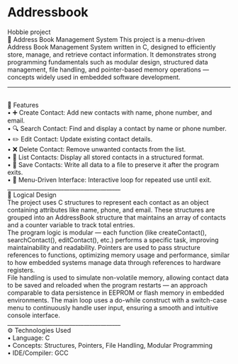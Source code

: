 # Addressbook
Hobbie project
<br>
📒 Address Book Management System
This project is a menu-driven Address Book Management System written in C, designed to efficiently store, manage, and retrieve contact information. It demonstrates strong programming fundamentals such as modular design, structured data management, file handling, and pointer-based memory operations — concepts widely used in embedded software development.
<br>
________________________________________
<br>
🚀 Features
<br>
•	➕ Create Contact: Add new contacts with name, phone number, and email.
<br>
•	🔍 Search Contact: Find and display a contact by name or phone number.
<br>
•	✏️ Edit Contact: Update existing contact details.
<br>
•	❌ Delete Contact: Remove unwanted contacts from the list.
<br>
•	📜 List Contacts: Display all stored contacts in a structured format.
<br>
•	💾 Save Contacts: Write all data to a file to preserve it after the program exits.
<br>
•	🔁 Menu-Driven Interface: Interactive loop for repeated use until exit.
<br>
________________________________________
<br>
🧠 Logical Design
<br>
The project uses C structures to represent each contact as an object containing attributes like name, phone, and email. These structures are grouped into an AddressBook structure that maintains an array of contacts and a counter variable to track total entries.
<br>
The program logic is modular — each function (like createContact(), searchContact(), editContact(), etc.) performs a specific task, improving maintainability and readability. Pointers are used to pass structure references to functions, optimizing memory usage and performance, similar to how embedded systems manage data through references to hardware registers.
<br>
File handling is used to simulate non-volatile memory, allowing contact data to be saved and reloaded when the program restarts — an approach comparable to data persistence in EEPROM or flash memory in embedded environments.
The main loop uses a do-while construct with a switch-case menu to continuously handle user input, ensuring a smooth and intuitive console interface.
<br>
________________________________________
<br>
⚙️ Technologies Used
<br>
•	Language: C
<br>
•	Concepts: Structures, Pointers, File Handling, Modular Programming
<br>
•	IDE/Compiler: GCC 
<br>
